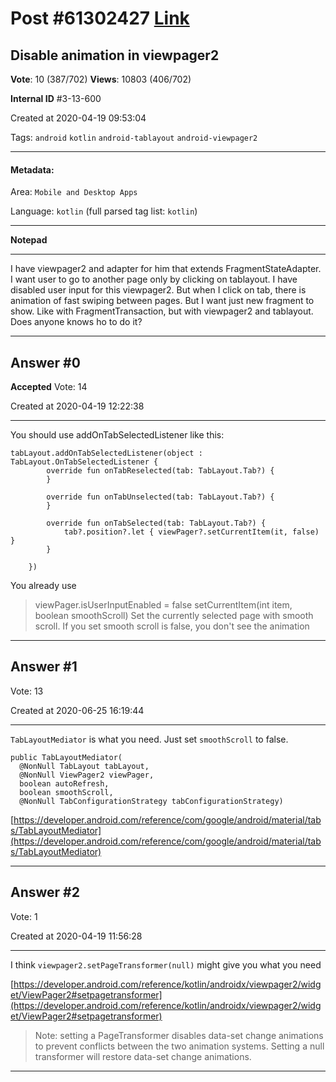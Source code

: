 
# Post \#61302427 [Link](https://stackoverflow.com/questions/61302427/)

## Disable animation in viewpager2

**Vote**: 10 (387/702) **Views**: 10803 (406/702) 

**Internal ID** \#3-13-600

Created at 2020-04-19 09:53:04

Tags: `android` `kotlin` `android-tablayout` `android-viewpager2`

----------

#### Metadata:

Area: `Mobile and Desktop Apps`

Language: `kotlin` (full parsed tag list: `kotlin`)

----------

**Notepad**


----------

I have viewpager2 and adapter for him that extends FragmentStateAdapter. I want user to go to another page only by clicking on tablayout. I have disabled user input for this viewpager2. But when I click on tab, there is animation of fast swiping between pages. But I want just new fragment to show. Like with FragmentTransaction, but with viewpager2 and tablayout. Does anyone knows ho to do it?


----------
        
## Answer \#0

**Accepted** Vote: 14

Created at 2020-04-19 12:22:38

------------

You should use addOnTabSelectedListener like this:
```
tabLayout.addOnTabSelectedListener(object : TabLayout.OnTabSelectedListener {
        override fun onTabReselected(tab: TabLayout.Tab?) {
        }

        override fun onTabUnselected(tab: TabLayout.Tab?) {
        }

        override fun onTabSelected(tab: TabLayout.Tab?) {
            tab?.position?.let { viewPager?.setCurrentItem(it, false) }
        }

    })
```

You already use
> viewPager.isUserInputEnabled = false
 setCurrentItem(int item, boolean smoothScroll)
> Set the currently selected page with smooth scroll. If you set smooth
scroll is false, you don't see the animation


------------
    
    
## Answer \#1

 Vote: 13

Created at 2020-06-25 16:19:44

------------

`TabLayoutMediator` is what you need. Just set `smoothScroll` to false.
```
public TabLayoutMediator(
  @NonNull TabLayout tabLayout,
  @NonNull ViewPager2 viewPager,
  boolean autoRefresh,
  boolean smoothScroll,
  @NonNull TabConfigurationStrategy tabConfigurationStrategy)
```

[https://developer.android.com/reference/com/google/android/material/tabs/TabLayoutMediator](https://developer.android.com/reference/com/google/android/material/tabs/TabLayoutMediator)


------------
    
    
## Answer \#2

 Vote: 1

Created at 2020-04-19 11:56:28

------------

I think `viewpager2.setPageTransformer(null)` might give you what you need

[https://developer.android.com/reference/kotlin/androidx/viewpager2/widget/ViewPager2#setpagetransformer](https://developer.android.com/reference/kotlin/androidx/viewpager2/widget/ViewPager2#setpagetransformer)

> Note: setting a PageTransformer disables data-set change animations to prevent conflicts between the two animation systems. Setting a null transformer will restore data-set change animations.


------------
    
    